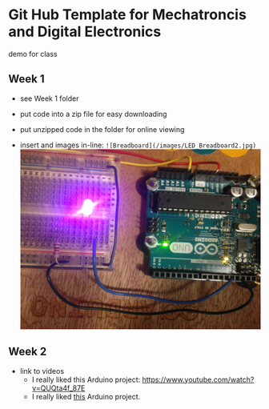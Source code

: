 # Git Hub Template for Mechatroncis and Digital Electronics
demo for class



## Week 1
- see Week 1 folder
 - put code into a zip file for easy downloading
 - put unzipped code in the folder for online viewing

 - insert and images in-line:
   ``![Breadboard](/images/LED_Breadboard2.jpg)``
   ![Breadboard](/images/LED_Breadboard2.jpg)
 
 

## Week 2
- link to videos
  - I really liked this Arduino project: https://www.youtube.com/watch?v=QUQta4f_87E
  - I really liked [this](https://www.youtube.com/watch?v=QUQta4f_87E) Arduino project. 



